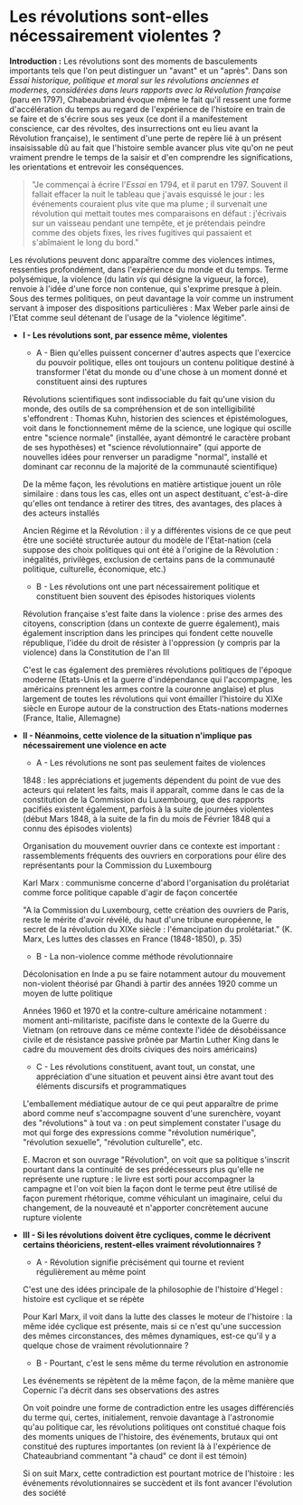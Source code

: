 # Les révolutions sont-elles nécessairement violentes ?

**Introduction :** Les révolutions sont des moments de basculements importants tels que l'on peut distinguer un "avant" et un "après". Dans son *Essai historique, politique et moral sur les révolutions anciennes et modernes, considérées dans leurs rapports avec la Révolution française* (paru en 1797), Chabeaubriand évoque même le fait qu'il ressent une forme d'accélération du temps au regard de l'expérience de l'histoire en train de se faire et de s'écrire sous ses yeux (ce dont il a manifestement conscience, car des révoltes, des insurrections ont eu lieu avant la Révolution française), le sentiment d'une perte de repère lié à un présent insaisissable dû au fait que l'histoire semble avancer plus vite qu'on ne peut vraiment prendre le temps de la saisir et d'en comprendre les significations, les orientations et entrevoir les conséquences.

> "Je commençai à écrire l'*Essai* en 1794, et il parut en 1797. Souvent il fallait effacer la nuit le tableau que j'avais esquissé le jour : les événements couraient plus vite que ma plume ; il survenait une révolution qui mettait toutes mes comparaisons en défaut : j'écrivais sur un vaisseau pendant une tempête, et je prétendais peindre comme des objets fixes, les rives fugitives qui passaient et s'abîmaient le long du bord."

Les révolutions peuvent donc apparaître comme des violences intimes, ressenties profondément, dans l'expérience du monde et du temps. Terme polysémique, la violence (du latin *vis* qui désigne la vigueur, la force), renvoie à l'idée d'une force non contenue, qui s'exprime presque à plein. Sous des termes politiques, on peut davantage la voir comme un instrument servant à imposer des dispositions particulières : Max Weber parle ainsi de l'Etat comme seul détenant de l'usage de la "violence légitime".

* **I - Les révolutions sont, par essence même, violentes**
  
  * A - Bien qu'elles puissent concerner d'autres aspects que l'exercice du pouvoir politique, elles ont toujours un contenu politique destiné à transformer l'état du monde ou d'une chose à un moment donné et constituent ainsi des ruptures
  
  Révolutions scientifiques sont indissociable du fait qu'une vision du monde, des outils de sa compréhension et de son intelligibilité s'effondrent : Thomas Kuhn, historien des sciences et épistémologues, voit dans le fonctionnement même de la science, une logique qui oscille entre "science normale" (installée, ayant démontré le caractère probant de ses hypothèses) et "science révolutionnaire" (qui apporte de nouvelles idées pour renverser un paradigme "normal", installé et dominant car reconnu de la majorité de la communauté scientifique)
  
  De la même façon, les révolutions en matière artistique jouent un rôle similaire : dans tous les cas, elles ont un aspect destituant, c'est-à-dire qu'elles ont tendance à retirer des titres, des avantages, des places à des acteurs installés
  
  Ancien Régime et la Révolution : il y a différentes visions de ce que peut être une société structurée autour du modèle de l'Etat-nation (cela suppose des choix politiques qui ont été à l'origine de la Révolution : inégalités, privilèges, exclusion de certains pans de la communauté politique, culturelle, économique, etc.)
  
  * B - Les révolutions ont une part nécessairement politique et constituent bien souvent des épisodes historiques violents
  
  Révolution française s'est faite dans la violence : prise des armes des citoyens, conscription (dans un contexte de guerre également), mais également inscription dans les principes qui fondent cette nouvelle république, l'idée du droit de résister à l'oppression (y compris par la violence) dans la Constitution de l'an III
  
  C'est le cas également des premières révolutions politiques de l'époque moderne (Etats-Unis et la guerre d'indépendance qui l'accompagne, les américains prennent les armes contre la couronne anglaise) et plus largement de toutes les révolutions qui vont émailler l'histoire du XIXe siècle en Europe autour de la construction des Etats-nations modernes (France, Italie, Allemagne)

* **II - Néanmoins, cette violence de la situation n'implique pas nécessairement une violence en acte**
  
  * A - Les révolutions ne sont pas seulement faites de violences
  
  1848 : les appréciations et jugements dépendent du point de vue des acteurs qui relatent les faits, mais il apparaît, comme dans le cas de la constitution de la Commission du Luxembourg, que des rapports pacifiés existent également, parfois à la suite de journées violentes (début Mars 1848, à la suite de la fin du mois de Février 1848 qui a connu des épisodes violents)
  
  Organisation du mouvement ouvrier dans ce contexte est important : rassemblements fréquents des ouvriers en corporations pour élire des représentants pour la Commission du Luxembourg
  
  Karl Marx : communisme concerne d'abord l'organisation du prolétariat comme force politique capable d'agir de façon concertée
  
  "A la Commission du Luxembourg, cette création des ouvriers de Paris, reste le mérite d'avoir révélé, du haut d'une tribune européenne, le secret de la révolution du XIXe siècle : l'émancipation du prolétariat." (K. Marx, Les luttes des classes en France (1848-1850), p. 35)
  
  * B - La non-violence comme méthode révolutionnaire
  
  Décolonisation en Inde a pu se faire notamment autour du mouvement non-violent théorisé par Ghandi à partir des années 1920 comme un moyen de lutte politique
  
  Années 1960 et 1970 et la contre-culture américaine notamment : moment anti-militariste, pacifiste dans le contexte de la Guerre du Vietnam (on retrouve dans ce même contexte l'idée de désobéissance civile et de résistance passive prônée par Martin Luther King dans le cadre du mouvement des droits civiques des noirs américains)
  
  * C - Les révolutions constituent, avant tout, un constat, une appréciation d'une situation et peuvent ainsi être avant tout des éléments discursifs et programmatiques
  
  L'emballement médiatique autour de ce qui peut apparaître de prime abord comme neuf s'accompagne souvent d'une surenchère, voyant des "révolutions" à tout va : on peut simplement constater l'usage du mot qui forge des expressions comme "révolution numérique", "révolution sexuelle", "révolution culturelle", etc.
  
  E. Macron et son ouvrage "Révolution", on voit que sa politique s'inscrit pourtant dans la continuité de ses prédécesseurs plus qu'elle ne représente une rupture : le livre est sorti pour accompagner la campagne et l'on voit bien la façon dont le terme peut être utilisé de façon purement rhétorique, comme véhiculant un imaginaire, celui du changement, de la nouveauté et n'apporter concrètement aucune rupture violente

* **III - Si les révolutions doivent être cycliques, comme le décrivent certains théoriciens, restent-elles vraiment révolutionnaires ?**
  
  * A - Révolution signifie précisément qui tourne et revient régulièrement au même point
  
  C'est une des idées principale de la philosophie de l'histoire d'Hegel : histoire est cyclique et se répète
  
  Pour Karl Marx, il voit dans la lutte des classes le moteur de l'histoire : la même idée cyclique est présente, mais si ce n'est qu'une succession des mêmes circonstances, des mêmes dynamiques, est-ce qu'il y a quelque chose de vraiment révolutionnaire ?
  
  * B - Pourtant, c'est le sens même du terme révolution en astronomie
  
  Les événements se répètent de la même façon, de la même manière que Copernic l'a décrit dans ses observations des astres
  
  On voit poindre une forme de contradiction entre les usages différenciés du terme qui, certes, initialement, renvoie davantage à l'astronomie qu'au politique car, les révolutions politiques ont constitué chaque fois des moments uniques de l'histoire, des événements, brutaux qui ont constitué des ruptures importantes (on revient là à l'expérience de Chateaubriand commentant "à chaud" ce dont il est témoin)
  
  Si on suit Marx, cette contradiction est pourtant motrice de l'histoire : les événements révolutionnaires se succèdent et ils font avancer l'évolution des société


